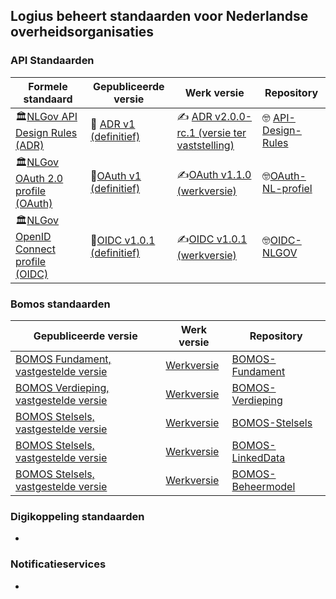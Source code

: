 ## Logius beheert standaarden voor Nederlandse overheidsorganisaties

### API Standaarden

| Formele standaard                                            | Gepubliceerde versie                                         | Werk versie                                                  | Repository                                                   |
| ------------------------------------------------------------ | ------------------------------------------------------------ | ------------------------------------------------------------ | ------------------------------------------------------------ |
| 🏛️[NLGov API Design Rules (ADR)](https://forumstandaardisatie.nl/open-standaarden/rest-api-design-rules) | 🍿 [ADR v1 (definitief)](https://gitdocumentatie.logius.nl/publicatie/api/adr/) | ✍️ [ADR v2.0.0-rc.1 (versie ter vaststelling)](https://logius-standaarden.github.io/API-Design-Rules/) | 🤓 [API-Design-Rules](https://github.com/Logius-standaarden/API-Design-Rules) |
| 🏛️[NLGov OAuth 2.0 profile (OAuth)](https://forumstandaardisatie.nl/open-standaarden/nl-gov-assurance-profile-oauth-20) | 🍿[OAuth v1 (definitief)](https://gitdocumentatie.logius.nl/publicatie/api/oauth/) | ✍️[OAuth v1.1.0 (werkversie)](https://logius-standaarden.github.io/OAuth-NL-profiel/) | 🤓[OAuth-NL-profiel](https://github.com/Logius-standaarden/OAuth-NL-profiel) |
| 🏛️[NLGov OpenID Connect profile (OIDC)](https://forumstandaardisatie.nl/open-standaarden/nl-gov-assurance-profile-oidc) | 🍿[OIDC v1.0.1 (definitief)](https://gitdocumentatie.logius.nl/publicatie/api/oidc/) | ✍️[OIDC v1.0.1 (werkversie)](https://logius-standaarden.github.io/OIDC-NLGOV/) | 🤓[OIDC-NLGOV](https://github.com/Logius-standaarden/OIDC-NLGOV) |

### Bomos standaarden

| Gepubliceerde versie          | Werk versie                   | Repository                    |
| ----------------------------- | ----------------------------- | ----------------------------- |
| [BOMOS Fundament, vastgestelde versie](https://gitdocumentatie.logius.nl/publicatie/bomos/fundament)   | [Werkversie](https://logius-standaarden.github.io/BOMOS-Fundament/)   | [BOMOS-Fundament](https://github.com/Logius-standaarden/BOMOS-Fundament)   |
| [BOMOS Verdieping, vastgestelde versie](https://gitdocumentatie.logius.nl/publicatie/bomos/verdieping) | [Werkversie](https://logius-standaarden.github.io/BOMOS-Verdieping/)  | [BOMOS-Verdieping](https://github.com/Logius-standaarden/BOMOS-Verdieping)  |
| [BOMOS Stelsels, vastgestelde versie](https://gitdocumentatie.logius.nl/publicatie/bomos/stelsels)     | [Werkversie](https://logius-standaarden.github.io/BOMOS-Stelsels/)    | [BOMOS-Stelsels](https://github.com/Logius-standaarden/BOMOS-Stelsels)    |
| [BOMOS Stelsels, vastgestelde versie](https://gitdocumentatie.logius.nl/publicatie/bomos/linkeddata)   | [Werkversie](https://logius-standaarden.github.io/BOMOS-LinkedData/)  | [BOMOS-LinkedData](https://github.com/Logius-standaarden/BOMOS-LinkedData)  |
| [BOMOS Stelsels, vastgestelde versie](https://gitdocumentatie.logius.nl/publicatie/bomos/beheermodel)  | [Werkversie](https://logius-standaarden.github.io/BOMOS-Beheermodel/) | [BOMOS-Beheermodel](https://github.com/Logius-standaarden/BOMOS-Beheermodel) |

### Digikoppeling standaarden

-

### Notificatieservices

-

<!--

**Here are some ideas to get you started:**

🙋‍♀️ A short introduction - what is your organization all about?
🌈 Contribution guidelines - how can the community get involved?
👩‍💻 Useful resources - where can the community find your docs? Is there anything else the community should know?
🍿 Fun facts - what does your team eat for breakfast?
🧙 Remember, you can do mighty things with the power of [Markdown](https://docs.github.com/github/writing-on-github/getting-started-with-writing-and-formatting-on-github/basic-writing-and-formatting-syntax)
-->
